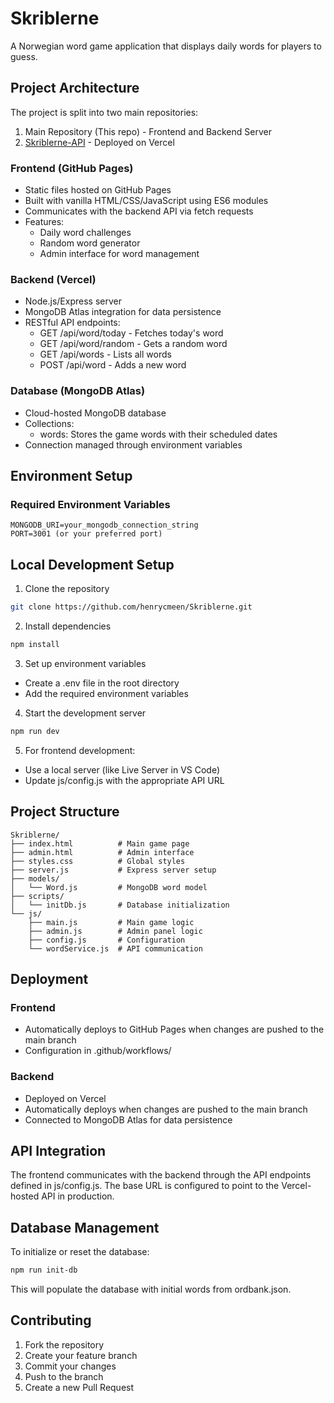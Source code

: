# Skriblerne

A Norwegian word game application that displays daily words for players to guess.

## Project Architecture

The project is split into two main repositories:
1. Main Repository (This repo) - Frontend and Backend Server
2. [Skriblerne-API](https://github.com/henrycmeen/skriblerne-api) - Deployed on Vercel

### Frontend (GitHub Pages)
- Static files hosted on GitHub Pages
- Built with vanilla HTML/CSS/JavaScript using ES6 modules
- Communicates with the backend API via fetch requests
- Features:
  - Daily word challenges
  - Random word generator
  - Admin interface for word management

### Backend (Vercel)
- Node.js/Express server
- MongoDB Atlas integration for data persistence
- RESTful API endpoints:
  - GET /api/word/today - Fetches today's word
  - GET /api/word/random - Gets a random word
  - GET /api/words - Lists all words
  - POST /api/word - Adds a new word

### Database (MongoDB Atlas)
- Cloud-hosted MongoDB database
- Collections:
  - words: Stores the game words with their scheduled dates
- Connection managed through environment variables

## Environment Setup

### Required Environment Variables
```
MONGODB_URI=your_mongodb_connection_string
PORT=3001 (or your preferred port)
```

## Local Development Setup

1. Clone the repository
```bash
git clone https://github.com/henrycmeen/Skriblerne.git
```

2. Install dependencies
```bash
npm install
```

3. Set up environment variables
- Create a .env file in the root directory
- Add the required environment variables

4. Start the development server
```bash
npm run dev
```

5. For frontend development:
- Use a local server (like Live Server in VS Code)
- Update js/config.js with the appropriate API URL

## Project Structure
```
Skriblerne/
├── index.html          # Main game page
├── admin.html          # Admin interface
├── styles.css          # Global styles
├── server.js           # Express server setup
├── models/
│   └── Word.js         # MongoDB word model
├── scripts/
│   └── initDb.js       # Database initialization
└── js/
    ├── main.js         # Main game logic
    ├── admin.js        # Admin panel logic
    ├── config.js       # Configuration
    └── wordService.js  # API communication
```

## Deployment

### Frontend
- Automatically deploys to GitHub Pages when changes are pushed to the main branch
- Configuration in .github/workflows/

### Backend
- Deployed on Vercel
- Automatically deploys when changes are pushed to the main branch
- Connected to MongoDB Atlas for data persistence

## API Integration

The frontend communicates with the backend through the API endpoints defined in js/config.js. The base URL is configured to point to the Vercel-hosted API in production.

## Database Management

To initialize or reset the database:
```bash
npm run init-db
```

This will populate the database with initial words from ordbank.json.

## Contributing

1. Fork the repository
2. Create your feature branch
3. Commit your changes
4. Push to the branch
5. Create a new Pull Request
